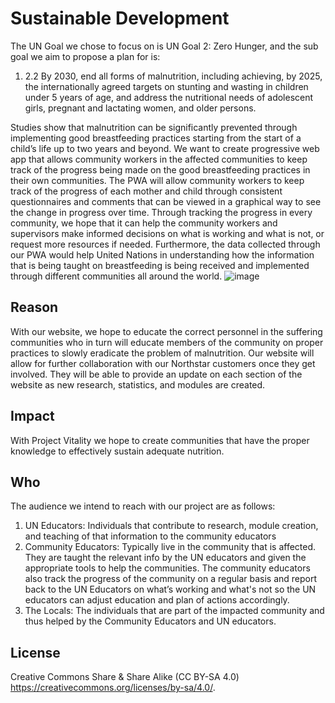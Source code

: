 # Sustainable Development 

The UN Goal we chose to focus on is UN Goal 2: Zero Hunger, and the sub goal we aim to propose a plan for is:
   1.	2.2 By 2030, end all forms of malnutrition, including achieving, by 2025, the internationally agreed targets on stunting and wasting in children under 5         years of age, and address the nutritional needs of adolescent girls, pregnant and lactating women, and older persons.

Studies show that malnutrition can be significantly prevented through implementing good breastfeeding practices starting from the start of a child’s life up to two years and beyond. We want to create progressive web app that allows community workers in the affected communities to keep track of the progress being made on the good breastfeeding practices in their own communities. The PWA will allow community workers to keep track of the progress of each mother and child through consistent questionnaires and comments that can be viewed in a graphical way to see the change in progress over time. Through tracking the progress in every community, we hope that it can help the community workers and supervisors make informed decisions on what is working and what is not, or request more resources if needed. Furthermore, the data collected through our PWA would help United Nations in understanding how the information that is being taught on breastfeeding is being received and implemented through different communities all around the world.
![image](https://user-images.githubusercontent.com/43055163/110685305-bf0ec280-81a3-11eb-9e8d-4c01e4120231.png)


## Reason

With our website, we hope to educate the correct personnel in the suffering communities who in turn will educate members of the community on proper practices to slowly eradicate the problem of malnutrition. Our website will allow for further collaboration with our Northstar customers once they get involved. They will be able to provide an update on each section of the website as new research, statistics, and modules are created.  

## Impact

With Project Vitality we hope to create communities that have the proper knowledge to effectively sustain adequate nutrition.

## Who

The audience we intend to reach with our project are as follows:

1. UN Educators: Individuals that contribute to research, module creation, and teaching of that information to the community educators
2. Community Educators: Typically live in the community that is affected. They are taught the relevant info by the UN educators and given the appropriate tools to help the communities. The community educators also track the progress of the community on a regular basis and report back to the UN Educators on what’s working and what's not so the UN educators can adjust education and plan of actions accordingly.
3. The Locals: The individuals that are part of the impacted community and thus helped by the Community Educators and UN educators. 

## License

Creative Commons Share & Share Alike (CC BY-SA 4.0) https://creativecommons.org/licenses/by-sa/4.0/.
